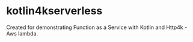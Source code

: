# kotlin4kserverless
Created for demonstrating Function as a Service with Kotlin and Http4k - Aws lambda.
